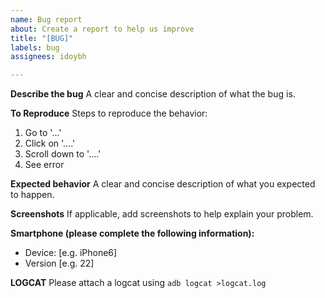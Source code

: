 ```yaml
---
name: Bug report
about: Create a report to help us improve
title: "[BUG]"
labels: bug
assignees: idoybh

---
```


**Describe the bug**
A clear and concise description of what the bug is.

**To Reproduce**
Steps to reproduce the behavior:
1. Go to '...'
2. Click on '....'
3. Scroll down to '....'
4. See error

**Expected behavior**
A clear and concise description of what you expected to happen.

**Screenshots**
If applicable, add screenshots to help explain your problem.

**Smartphone (please complete the following information):**
 - Device: [e.g. iPhone6]
 - Version [e.g. 22]

**LOGCAT**
Please attach a logcat using `adb logcat >logcat.log`
